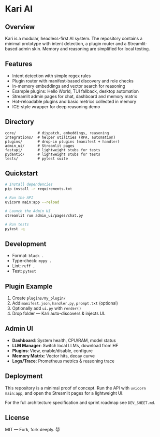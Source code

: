 # Kari AI

## Overview

Kari is a modular, headless-first AI system. The repository contains a minimal
prototype with intent detection, a plugin router and a Streamlit-based admin
skin. Memory and reasoning are simplified for local testing.

## Features

* Intent detection with simple regex rules
* Plugin router with manifest-based discovery and role checks
* In-memory embeddings and vector search for reasoning
* Example plugins: Hello World, TUI fallback, desktop automation
* Streamlit admin pages for chat, dashboard and memory matrix
* Hot-reloadable plugins and basic metrics collected in memory
* ICE-style wrapper for deep reasoning demo

## Directory

```
core/          # dispatch, embeddings, reasoning
integrations/  # helper utilities (RPA, automation)
plugins/       # drop-in plugins (manifest + handler)
admin_ui/      # Streamlit pages
fastapi/       # lightweight stubs for tests
pydantic/      # lightweight stubs for tests
tests/         # pytest suite
```

## Quickstart

```bash
# Install dependencies
pip install -r requirements.txt

# Run the API
uvicorn main:app --reload

# Launch the Admin UI
streamlit run admin_ui/pages/chat.py

# Run tests
pytest -q
```

## Development

* Format: `black .`
* Type-check: `mypy .`
* Lint: `ruff .`
* Test: `pytest`

## Plugin Example

1. Create `plugins/my_plugin/`
2. Add `manifest.json`, `handler.py`, `prompt.txt` (optional)
3. Optionally add `ui.py` with `render()`
4. Drop folder — Kari auto-discovers & injects UI.

## Admin UI

* **Dashboard**: System health, CPU/RAM, model status
* **LLM Manager**: Switch local LLMs, download from HF
* **Plugins**: View, enable/disable, configure
* **Memory Matrix**: Vector hits, decay curve
* **Logs/Trace**: Prometheus metrics & reasoning trace

## Deployment

This repository is a minimal proof of concept. Run the API with
`uvicorn main:app`, and open the Streamlit pages for a lightweight UI.

For the full architecture specification and sprint roadmap see
`DEV_SHEET.md`.

## License

MIT — Fork, fork deeply. 😈
